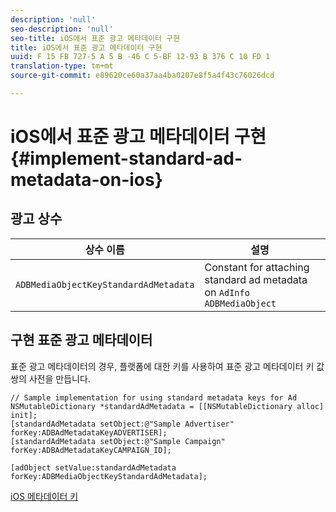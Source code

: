 ```yaml
---
description: 'null'
seo-description: 'null'
seo-title: iOS에서 표준 광고 메타데이터 구현
title: iOS에서 표준 광고 메타데이터 구현
uuid: F 15 FB 727-5 A 5 B -46 C 5-BF 12-93 B 376 C 10 FD 1
translation-type: tm+mt
source-git-commit: e89620ce60a37aa4ba0207e8f5a4f43c76026dcd

---
```



# iOS에서 표준 광고 메타데이터 구현{#implement-standard-ad-metadata-on-ios}

## 광고 상수

| 상수 이름 | 설명   |
|---|---|
| `ADBMediaObjectKeyStandardAdMetadata` | Constant for attaching standard ad metadata on `AdInfo ADBMediaObject` |

## 구현 표준 광고 메타데이터

표준 광고 메타데이터의 경우, 플랫폼에 대한 키를 사용하여 표준 광고 메타데이터 키 값 쌍의 사전을 만듭니다.

```
// Sample implementation for using standard metadata keys for Ad 
NSMutableDictionary *standardAdMetadata = [[NSMutableDictionary alloc] init]; 
[standardAdMetadata setObject:@"Sample Advertiser" forKey:ADBAdMetadataKeyADVERTISER]; 
[standardAdMetadata setObject:@"Sample Campaign" forKey:ADBAdMetadataKeyCAMPAIGN_ID]; 
 
[adObject setValue:standardAdMetadata forKey:ADBMediaObjectKeyStandardAdMetadata];
```

[iOS 메타데이터 키](/help/sdk-implement/track-av-playback/impl-std-metadata/ios-metadata-keys.md)
